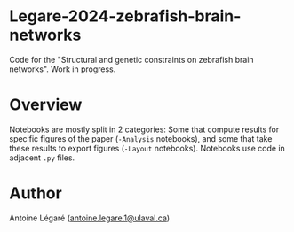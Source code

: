 # Legare-2024-zebrafish-brain-networks

Code for the "Structural and genetic constraints on zebrafish brain networks". Work in progress.

# Overview

Notebooks are mostly split in 2 categories: Some that compute results for specific figures of the paper (`-Analysis` notebooks), and some that take these results to export figures (`-Layout` notebooks). Notebooks use code in adjacent `.py` files.

# Author

Antoine Légaré (antoine.legare.1@ulaval.ca)

